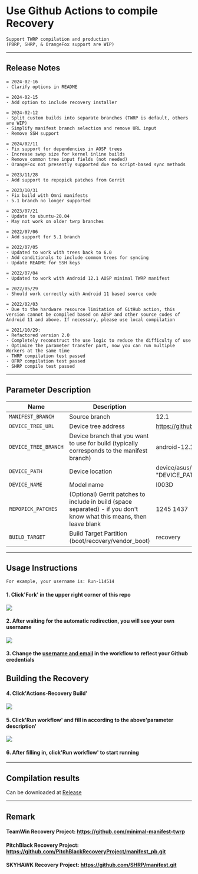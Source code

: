# Use Github Actions to compile Recovery
```
Support TWRP compilation and production
(PBRP, SHRP, & OrangeFox support are WIP)
```
---

## Release Notes
```
= 2024-02-16
- Clarify options in README

= 2024-02-15
- Add option to include recovery installer

= 2024-02-12
- Split custom builds into separate branches (TWRP is default, others are WIP)
- Simplify manifest branch selection and remove URL input
- Remove SSH support

= 2024/02/11
- Fix support for dependencies in AOSP trees
- Increase swap size for kernel inline builds
- Remove common tree input fields (not needed)
- OrangeFox not presently supported due to script-based sync methods

= 2023/11/28
- Add support to repopick patches from Gerrit

= 2023/10/31
- Fix build with Omni manifests
- 5.1 branch no longer supported

= 2023/07/21
- Update to ubuntu-20.04
- May not work on older twrp branches

= 2022/07/06
- Add support for 5.1 branch

= 2022/07/05
- Updated to work with trees back to 6.0
- Add conditionals to include common trees for syncing
- Update README for SSH keys

= 2022/07/04
- Updated to work with Android 12.1 AOSP minimal TWRP manifest

= 2022/05/29
- Should work correctly with Android 11 based source code

= 2022/02/03
- Due to the hardware resource limitation of GitHub action, this version cannot be compiled based on AOSP and other source codes of Android 11 and above. If necessary, please use local compilation

= 2021/10/29: 
- Refactored version 2.0
- Completely reconstruct the use logic to reduce the difficulty of use
- Optimize the parameter transfer part, now you can run multiple Workers at the same time
- TWRP compilation test passed
- OFRP compilation test passed
- SHRP compile test passed
```

-----

## Parameter Description

| Name | Description | Example |
| ------------ | -------------------- | ------------ |
| `MANIFEST_BRANCH` | Source branch | 12.1 |
| `DEVICE_TREE_URL` | Device tree address | https://github.com/TeamWin/android_device_asus_I003D |
| `DEVICE_TREE_BRANCH` | Device branch that you want to use for build (typically corresponds to the manifest branch) | android-12.1 |
| `DEVICE_PATH` | Device location | device/asus/I003D (usually listed as "LOCAL_PATH" or "DEVICE_PATH" in BoardConfig.mk) |
| `DEVICE_NAME` | Model name | I003D |
| `REPOPICK_PATCHES` | (Optional) Gerrit patches to include in build (space separated) - if you don't know what this means, then leave blank | 1245 1437 |
| `BUILD_TARGET` | Build Target Partition (boot/recovery/vendor_boot) | recovery |

-----

## Usage Instructions
```
For example, your username is: Run-114514
```
#### 1. Click'Fork' in the upper right corner of this repo
![](https://i.bmp.ovh/imgs/2021/10/6b6ed9f29e732372.png)
#### 2. After waiting for the automatic redirection, you will see your own username
![](https://i.bmp.ovh/imgs/2021/10/66cfe324c0ebb69b.png)
#### 3. Change the [username and email](https://github.com/CaptainThrowback/Action-Recovery-Builder/blob/main/.github/workflows/Recovery%20Build.yml#L106-L107) in the workflow to reflect your Github credentials
## Building the Recovery
#### 4. Click'Actions-Recovery Build'
![](https://i.bmp.ovh/imgs/2021/10/23896d1b66292047.png)
#### 5. Click'Run workflow' and fill in according to the above'parameter description'
![](https://i.bmp.ovh/imgs/2021/10/9cb7871267cf2f53.png)
#### 6. After filling in, click'Run workflow' to start running

-----

## Compilation results
Can be downloaded at [Release](../../releases)

-----
## Remark

#### TeamWin Recovery Project: https://github.com/minimal-manifest-twrp
#### PitchBlack Recovery Project: https://github.com/PitchBlackRecoveryProject/manifest_pb.git
#### SKYHAWK Recovery Project: https://github.com/SHRP/manifest.git
